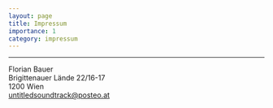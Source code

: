 ```yaml
---
layout: page
title: Impressum
importance: 1
category: impressum
---
```


---

Florian Bauer <br/>
Brigittenauer Lände 22/16-17 <br/>
1200 Wien <br/>
untitledsoundtrack@posteo.at